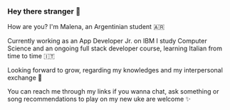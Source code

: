### Hey there stranger 👋

How are you? I'm Malena, an Argentinian student 🇦🇷

Currently working as an App Developer Jr. on IBM 
I study Computer Science and an ongoing full stack developer course, learning Italian from time to time 🇮🇹

Looking forward to grow, regarding my knowledges and my interpersonal exchange 🤗

You can reach me through my links if you wanna chat, ask something or song recommendations to play on my new uke are welcome ✨ 
